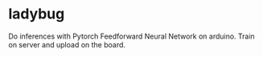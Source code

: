 # ladybug

Do inferences with Pytorch Feedforward Neural Network on arduino. Train on server and upload on the board.
